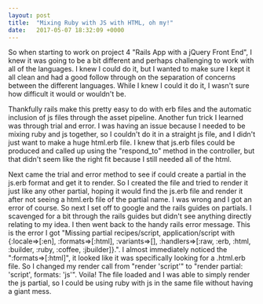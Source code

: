 ```yaml
---
layout: post
title:  "Mixing Ruby with JS with HTML, oh my!"
date:   2017-05-07 18:32:09 +0000
---
```



So when starting to work on project 4 "Rails App with a jQuery Front End", I knew it was going to be a bit different and perhaps challenging to work with all of the languages.  I knew I could do it, but I wanted to make sure I kept it all clean and had a good follow through on the separation of concerns between the different languages.  While I knew I could it do it, I wasn't sure how difficult it would or wouldn't be.

Thankfully rails make this pretty easy to do with erb files and the automatic inclusion of js files through the asset pipeline.  Another fun trick I learned was through trial and error.  I was having an issue because I needed to be mixing ruby and js together, so I couldn't do it in a straight js file, and I didn't just want to make a huge html.erb file.  I knew that js.erb files could be produced and called up using the "respond_to" method in the controller, but that didn't seem like the right fit because I still needed all of the html.  

Next came the trial and error method to see if could create a partial in the js.erb format and get it to render.  So I created the file and tried to render it just like any other partial, hoping it would find the js.erb file and render it after not seeing a html.erb file of the partial name.  I was wrong and I got an error of course.  So next I set off to google and the rails guides on partials. I scavenged for a bit through the rails guides but didn't see anything directly relating to my idea.  I then went back to the handy rails error message.  This is the error I got "Missing partial recipes/script, application/script with {:locale=>[:en], :formats=>[:html], :variants=>[], :handlers=>[:raw, :erb, :html, :builder, :ruby, :coffee, :jbuilder]}.".  I almost immediately noticed the ":formats=>[:html]", it looked like it was specifically looking for a .html.erb file.  So I changed my render call from "render 'script'" to "render partial: 'script', formats: 'js'".  Voila!  The file loaded and I was able to simply render the js partial, so I could be using ruby with js in the same file without having a giant mess.  
